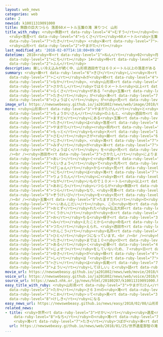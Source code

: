 ```yaml
---
layout: web_news
categories: web
cate: 2
newsid: k10011319091000
title: 無数の巨大つらら 落差60メートル玉簾の滝 凍りつく 山形
title_with_ruby: <ruby>無数<rt data-ruby-level="4">むすう</rt></ruby>の<ruby>巨大<rt data-ruby-level="7">きょだい</rt></ruby>つらら
  <ruby>落差<rt data-ruby-level="4">らくさ</rt></ruby>60メートル<ruby>玉簾<rt data-ruby-level="8">たますだれ</rt></ruby>の<ruby>滝<rt
  data-ruby-level="7">たき</rt></ruby> <ruby>凍<rt data-ruby-level="7">こお</rt></ruby>りつく
  <ruby>山形<rt data-ruby-level="2">やまがた</rt></ruby>
last_modified_at: '2018-02-07T14:18:00+09:00'
datetime: 2018<ruby>年<rt data-ruby-level="1">ねん</rt></ruby>02<ruby>月<rt data-ruby-level="1">がつ</rt></ruby>07<ruby>日<rt
  data-ruby-level="1">にち</rt></ruby> 14<ruby>時<rt data-ruby-level="2">じ</rt></ruby>18<ruby>分<rt
  data-ruby-level="2">ふん</rt></ruby>
description: 厳しい冷え込みが続く中、山形県酒田市では６０メートル以上の落差がある「玉簾の滝」が凍りつく「氷瀑」が見られるようになっています。
summary: <ruby>厳<rt data-ruby-level="6">きび</rt></ruby>しい<ruby>冷<rt data-ruby-level="7">ひ</rt></ruby>え<ruby>込<rt
  data-ruby-level="7">こ</rt></ruby>みが<ruby>続<rt data-ruby-level="4">つづ</rt></ruby>く<ruby>中<rt
  data-ruby-level="1">なか</rt></ruby>、<ruby>山形県<rt data-ruby-level="3">やまがたけん</rt></ruby><ruby>酒田市<rt
  data-ruby-level="3">さかたし</rt></ruby>では６０メートル<ruby>以上<rt data-ruby-level="4">いじょう</rt></ruby>の<ruby>落差<rt
  data-ruby-level="4">らくさ</rt></ruby>がある「<ruby>玉簾<rt data-ruby-level="8">たますだれ</rt></ruby>の<ruby>滝<rt
  data-ruby-level="7">たき</rt></ruby>」が<ruby>凍<rt data-ruby-level="7">こお</rt></ruby>りつく「<ruby>氷瀑<rt
  data-ruby-level="8">ひょうばく</rt></ruby>」が<ruby>見<rt data-ruby-level="1">み</rt></ruby>られるようになっています。
image_url: https://newswebeasy.github.io/ja201802/news/web/image/2018/02/07/K10011319091_1802071442_1802071443_01_03.jpg
more: <ruby>山形県<rt data-ruby-level="3">やまがたけん</rt></ruby>と<ruby>秋田県<rt data-ruby-level="3">あきたけん</rt></ruby>にまたがる<ruby>鳥海山<rt
  data-ruby-level="2">ちょうかいさん</rt></ruby>のふもと、<ruby>酒田市<rt data-ruby-level="3">さかたし</rt></ruby><ruby>升田<rt
  data-ruby-level="7">ますだ</rt></ruby>にある<ruby>玉簾<rt data-ruby-level="8">たますだれ</rt></ruby>の<ruby>滝<rt
  data-ruby-level="7">たき</rt></ruby>は<ruby>落差<rt data-ruby-level="4">らくさ</rt></ruby>が<ruby>山形<rt
  data-ruby-level="2">やまがた</rt></ruby><ruby>県内<rt data-ruby-level="3">けんない</rt></ruby>で<ruby>最<rt
  data-ruby-level="4">もっと</rt></ruby>も<ruby>大<rt data-ruby-level="1">おお</rt></ruby>きい６３メートルあり、<ruby>寒<rt
  data-ruby-level="3">さむ</rt></ruby>さが<ruby>厳<rt data-ruby-level="6">きび</rt></ruby>しいこの<ruby>時期<rt
  data-ruby-level="3">じき</rt></ruby>、<ruby>滝<rt data-ruby-level="7">たき</rt></ruby>の<ruby>水<rt
  data-ruby-level="7">みず</rt></ruby>が<ruby>凍<rt data-ruby-level="7">こお</rt></ruby>りつく「<ruby>氷瀑<rt
  data-ruby-level="8">ひょうばく</rt></ruby>」を<ruby>見<rt data-ruby-level="1">み</rt></ruby>ることができます。<br
  /><br /><ruby>酒田市<rt data-ruby-level="3">さかたし</rt></ruby>によりますと、ことしは<ruby>相次<rt
  data-ruby-level="3">あいつ</rt></ruby>ぐ<ruby>寒波<rt data-ruby-level="3">かんぱ</rt></ruby>の<ruby>影響<rt
  data-ruby-level="7">えいきょう</rt></ruby>で<ruby>先月<rt data-ruby-level="1">せんげつ</rt></ruby><ruby>下旬<rt
  data-ruby-level="7">げじゅん</rt></ruby>から<ruby>見<rt data-ruby-level="1">み</rt></ruby>られるようになったということで、７<ruby>日<rt
  data-ruby-level="1">にち</rt></ruby>は<ruby>滝<rt data-ruby-level="7">たき</rt></ruby>の<ruby>両端<rt
  data-ruby-level="7">りょうたん</rt></ruby>に<ruby>数<rt data-ruby-level="2">すう</rt></ruby>メートルから<ruby>長<rt
  data-ruby-level="2">なが</rt></ruby>いもので１０メートル<ruby>以上<rt data-ruby-level="4">いじょう</rt></ruby>ある<ruby>青白<rt
  data-ruby-level="1">あおじろ</rt></ruby>いつららが<ruby>無数<rt data-ruby-level="4">むすう</rt></ruby>に<ruby>連<rt
  data-ruby-level="4">つら</rt></ruby>なり、<ruby>見事<rt data-ruby-level="3">みごと</rt></ruby>な<ruby>造形美<rt
  data-ruby-level="5">ぞうけいび</rt></ruby>を<ruby>見<rt data-ruby-level="1">み</rt></ruby>せていました。<br
  /><br /><ruby>玉簾<rt data-ruby-level="8">たますだれ</rt></ruby>の<ruby>滝<rt data-ruby-level="7">たき</rt></ruby>は<ruby>平安時代<rt
  data-ruby-level="3">へいあんじだい</rt></ruby>、この<ruby>地<rt data-ruby-level="2">ち</rt></ruby>を<ruby>訪<rt
  data-ruby-level="7">おとず</rt></ruby>れた<ruby>弘法大師<rt data-ruby-level="8">こうぼうだいし</rt></ruby><ruby>空海<rt
  data-ruby-level="2">くうかい</rt></ruby>が<ruby>水<rt data-ruby-level="1">みず</rt></ruby>が<ruby>落<rt
  data-ruby-level="3">お</rt></ruby>ちる<ruby>様子<rt data-ruby-level="3">ようす</rt></ruby>がすだれのように<ruby>見<rt
  data-ruby-level="1">み</rt></ruby>えたことから<ruby>命名<rt data-ruby-level="3">めいめい</rt></ruby>したと<ruby>伝<rt
  data-ruby-level="4">つた</rt></ruby>えられ、<ruby>酒田市<rt data-ruby-level="3">さかたし</rt></ruby>の<ruby>観光<rt
  data-ruby-level="4">かんこう</rt></ruby><ruby>名所<rt data-ruby-level="3">めいしょ</rt></ruby>の<ruby>一<rt
  data-ruby-level="1">ひと</rt></ruby>つになっています。<br /><br /><ruby>駐車場<rt data-ruby-level="7">ちゅうしゃじょう</rt></ruby>から<ruby>滝<rt
  data-ruby-level="7">たき</rt></ruby>までは１０<ruby>分<rt data-ruby-level="2">ふん</rt></ruby>ほど<ruby>歩<rt
  data-ruby-level="2">ある</rt></ruby>く<ruby>必要<rt data-ruby-level="4">ひつよう</rt></ruby>がありますが、ふだんは<ruby>除雪<rt
  data-ruby-level="6">じょせつ</rt></ruby>をしていないため、７<ruby>日<rt data-ruby-level="1">にち</rt></ruby>は３０センチほど<ruby>雪<rt
  data-ruby-level="2">ゆき</rt></ruby>が<ruby>積<rt data-ruby-level="4">つ</rt></ruby>もっていて、<ruby>市<rt
  data-ruby-level="2">し</rt></ruby>は「<ruby>訪<rt data-ruby-level="7">おとず</rt></ruby>れる<ruby>際<rt
  data-ruby-level="5">さい</rt></ruby>は<ruby>長靴<rt data-ruby-level="7">ながぐつ</rt></ruby>やかんじきを<ruby>用意<rt
  data-ruby-level="3">ようい</rt></ruby>してほしい」と<ruby>話<rt data-ruby-level="2">はな</rt></ruby>しています。
movie_url: https://newswebeasy.github.io/ja201802/news/web/movie/2018/02/07/k10011319091_201802071442_201802071443.mp4
voice_url: https://newswebeasy.github.io/ja201802/news/web/voice/2018/02/07/k10011319091_201802071442_201802071443.mp3
source_url: https://www3.nhk.or.jp/news/html/20180207/k10011319091000.html
easy_title_with_ruby: <ruby>山形県<rt data-ruby-level="3">やまがたけん</rt></ruby> <ruby>高<rt
  data-ruby-level="2">たか</rt></ruby>さ６３ｍの<ruby>滝<rt data-ruby-level="7">たき</rt></ruby>が<ruby>凍<rt
  data-ruby-level="7">こお</rt></ruby>って<ruby>美<rt data-ruby-level="3">うつく</rt></ruby>しい<ruby>景色<rt
  data-ruby-level="8">けしき</rt></ruby>になる
easy_news_url: https://newswebeasy.github.io/news/easy/2018/02/08/山形県-高さ63mの滝が凍って美しい景色になる
related_news:
- title: <ruby>世界<rt data-ruby-level="3">せかい</rt></ruby><ruby>遺産<rt data-ruby-level="6">いさん</rt></ruby>「<ruby>那智<rt
    data-ruby-level="8">なち</rt></ruby>の<ruby>滝<rt data-ruby-level="7">たき</rt></ruby>」
    <ruby>滝<rt data-ruby-level="7">たき</rt></ruby>つぼが<ruby>凍<rt data-ruby-level="7">こお</rt></ruby>りつく
  url: https://newswebeasy.github.io/news/web/2018/01/25/世界遺産那智の滝-滝つぼが凍りつく
...
```

